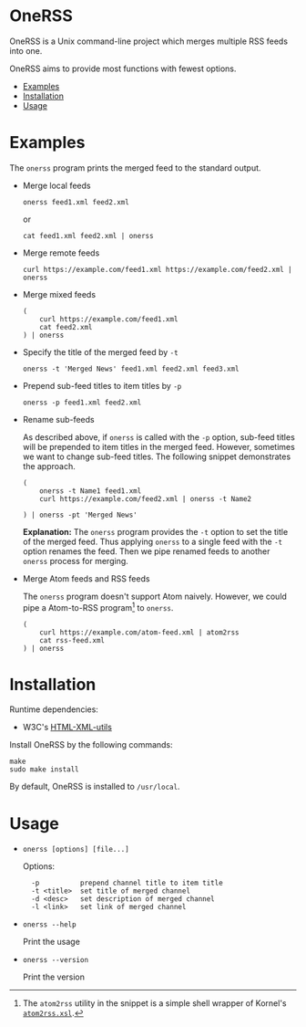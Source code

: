 OneRSS
======

OneRSS is a Unix command-line project which merges multiple RSS feeds into one.

OneRSS aims to provide most functions with fewest options.

* [Examples](#examples)
* [Installation](#installation)
* [Usage](#usage)

Examples
========

The `onerss` program prints the merged feed to the standard output.

- Merge local feeds

	~~~
	onerss feed1.xml feed2.xml
	~~~

	or

	~~~
	cat feed1.xml feed2.xml | onerss
	~~~

- Merge remote feeds

	~~~
	curl https://example.com/feed1.xml https://example.com/feed2.xml | onerss
	~~~

- Merge mixed feeds

	~~~
	(
		curl https://example.com/feed1.xml
		cat feed2.xml
	) | onerss
	~~~

- Specify the title of the merged feed by `-t`
	
	~~~
	onerss -t 'Merged News' feed1.xml feed2.xml feed3.xml
	~~~

- Prepend sub-feed titles to item titles by `-p`

	~~~
	onerss -p feed1.xml feed2.xml
	~~~

- Rename sub-feeds

	As described above, if `onerss` is called with the `-p` option, sub-feed titles will be prepended to item titles in the merged feed.
	However, sometimes we want to change sub-feed titles.
	The following snippet demonstrates the approach.

	~~~
	(
		onerss -t Name1 feed1.xml
		curl https://example.com/feed2.xml | onerss -t Name2

	) | onerss -pt 'Merged News'
	~~~

	**Explanation:** The `onerss` program provides the `-t` option to set the title of the merged feed.
	Thus applying `onerss` to a single feed with the `-t` option renames the feed.
	Then we pipe renamed feeds to another `onerss` process for merging.

- Merge Atom feeds and RSS feeds

	The `onerss` program doesn't support Atom naively.
	However, we could pipe a Atom-to-RSS program[^atom2rss] to `onerss`.

	~~~
	(
		curl https://example.com/atom-feed.xml | atom2rss
		cat rss-feed.xml
	) | onerss
	~~~

Installation
============

Runtime dependencies: 

- W3C's [HTML-XML-utils](https://www.w3.org/Tools/HTML-XML-utils/)

Install OneRSS by the following commands:

	make
	sudo make install

By default, OneRSS is installed to `/usr/local`.

Usage
=====


- `onerss [options] [file...]`

	Options:

		-p          prepend channel title to item title
		-t <title>  set title of merged channel
		-d <desc>   set description of merged channel
		-l <link>   set link of merged channel

- `onerss --help`

	Print the usage

- `onerss --version`

	Print the version

[^atom2rss]: The `atom2rss` utility in the snippet is a simple shell wrapper of Kornel's [`atom2rss.xsl`](https://github.com/kornelski/atom2rss).
